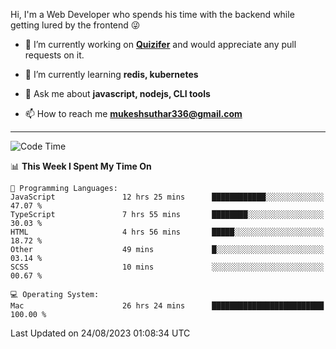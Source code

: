 Hi, I'm a Web Developer who spends his time with the backend while getting lured by the frontend 😜

- 🔭 I’m currently working on **[Quizifer](https://github.com/SutharMukesh/Quizifer/)** and would appreciate any pull requests on it.

- 🌱 I’m currently learning **redis, kubernetes**

- 💬 Ask me about **javascript, nodejs, CLI tools**

- 📫 How to reach me **mukeshsuthar336@gmail.com**

---
<!--START_SECTION:waka-->
![Code Time](http://img.shields.io/badge/Code%20Time-2%2C445%20hrs%2052%20mins-blue)

📊 **This Week I Spent My Time On** 

```text
💬 Programming Languages: 
JavaScript               12 hrs 25 mins      ████████████░░░░░░░░░░░░░   47.07 % 
TypeScript               7 hrs 55 mins       ████████░░░░░░░░░░░░░░░░░   30.03 % 
HTML                     4 hrs 56 mins       █████░░░░░░░░░░░░░░░░░░░░   18.72 % 
Other                    49 mins             █░░░░░░░░░░░░░░░░░░░░░░░░   03.14 % 
SCSS                     10 mins             ░░░░░░░░░░░░░░░░░░░░░░░░░   00.67 % 

💻 Operating System: 
Mac                      26 hrs 24 mins      █████████████████████████   100.00 % 
```


 Last Updated on 24/08/2023 01:08:34 UTC
<!--END_SECTION:waka-->
